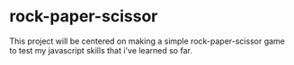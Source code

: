 # rock-paper-scissor

This project will be centered on making a simple rock-paper-scissor game to test my javascript skills that i've learned so far.